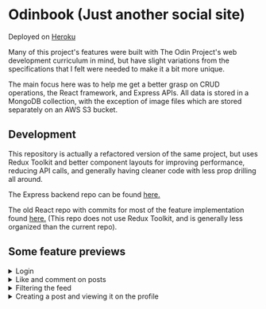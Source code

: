 # Odinbook (Just another social site)

Deployed on [Heroku](https://odinbook-mw.herokuapp.com/#/)

Many of this project's features were built with The Odin Project's web development curriculum in mind, but have slight variations from the specifications that I felt were needed to make it a bit more unique.

The main focus here was to help me get a better grasp on CRUD operations, the React framework, and Express APIs.
All data is stored in a MongoDB collection, with the exception of image files which are stored separately on an AWS S3 bucket.

## Development
This repository is actually a refactored version of the same project, but uses Redux Toolkit and better component layouts for improving performance, reducing API calls, and generally having cleaner code with less prop drilling all around.

The Express backend repo can be found [here.](https://github.com/MitchellWayne/odin-book-backend)

The old React repo with commits for most of the feature implementation found [here.](https://github.com/MitchellWayne/odin-book-frontend) (This repo does not use Redux Toolkit, and is generally less organized than the current repo).

## Some feature previews

<details>
  <summary>Login</summary>
  <img src="./previews/Login.gif">
</details>

<details>
  <summary>Like and comment on posts</summary>
  <img src="./previews/LikeComment.gif">
</details>

<details>
  <summary>Filtering the feed</summary>
  <img src="./previews/FilterFeed.gif">
</details>

<details>
  <summary>Creating a post and viewing it on the profile</summary>
  <img src="./previews/CreatePost.gif">
</details>
